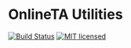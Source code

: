 # OnlineTA Utilities

[![Build Status](https://travis-ci.org/onlineta/util.svg?branch=master)](https://travis-ci.org/onlineta/util)
[![MIT licensed](https://img.shields.io/badge/license-MIT-blue.svg)](https://raw.githubusercontent.com/hyperium/hyper/master/LICENSE)
